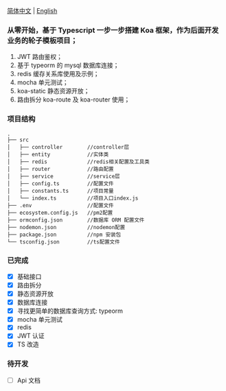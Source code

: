 [简体中文](./README.md) | [English](./README.en.md)

### 从零开始，基于 Typescript 一步一步搭建 Koa 框架，作为后面开发业务的轮子模板项目；

1. JWT 路由鉴权；
2. 基于 typeorm 的 mysql 数据库连接；
3. redis 缓存关系库使用及示例；
4. mocha 单元测试；
5. koa-static 静态资源开放；
6. 路由拆分 koa-route 及 koa-router 使用；

### 项目结构

```
.
├── src
│   ├── controller        //controller层
│   ├── entity            //实体类
│   ├── redis             //redis相关配置及工具类
│   ├── router            //路由配置
│   ├── service           //service层
│   ├── config.ts         //配置文件
│   ├── constants.ts      //项目常量
│   └── index.ts          //项目入口index.js
├── .env                  //配置文件
├── ecosystem.config.js   //pm2配置
├── ormconfig.json        //数据库 ORM 配置文件
├── nodemon.json          //nodemon配置
├── package.json          //npm 安装包
└── tsconfig.json         //ts配置文件
```

### 已完成

- [x] 基础接口
- [x] 路由拆分
- [x] 静态资源开放
- [x] 数据库连接
- [x] 寻找更简单的数据库查询方式: typeorm
- [x] mocha 单元测试
- [x] redis
- [x] JWT 认证
- [x] TS 改造

### 待开发

- [ ] Api 文档
